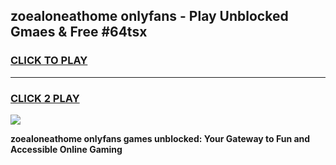 
## zoealoneathome onlyfans - Play Unblocked Gmaes & Free #64tsx
<h3>
<a href="https://premium.freeplayer.one?title=zoealoneathome_onlyfans&ref=03M">CLICK TO PLAY</a></h3>
<hr>

<h3>
<a href="https://premium.freeplayer.one?title=zoealoneathome_onlyfans&ref=03M">CLICK 2 PLAY</a>
  
</h3>

<a href="https://premium.freeplayer.one?title=zoealoneathome_onlyfans&ref=03M"><img src="https://clearcache.store/games.png"></a>


**zoealoneathome onlyfans games unblocked: Your Gateway to Fun and Accessible Online Gaming**
